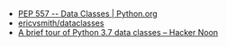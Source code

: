 - [PEP 557 -- Data Classes | Python.org](https://www.python.org/dev/peps/pep-0557/)
- [ericvsmith/dataclasses](https://github.com/ericvsmith/dataclasses)
- [A brief tour of Python 3.7 data classes – Hacker Noon](https://hackernoon.com/a-brief-tour-of-python-3-7-data-classes-22ee5e046517)
